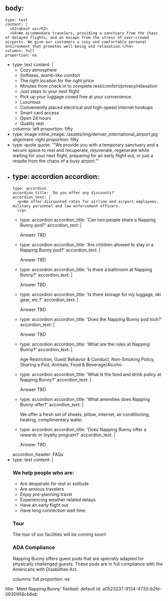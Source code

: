 body:
  -
    type: text
    content: |
      <h2>about us</h2>
      <h4>We accommodate travelers, providing a sanctuary from the chaos of delayed flights, and an escape from the stress of over-crowed airports. We give our customers a cozy and comfortable personal environment that promotes well-being and relaxation.</h4>
    columns: full
    proportion: na
  -
    type: text
    content: |
      <ul class="check">
      	<li><span class="normaltextrun">Cozy atmosphere </span></li>
      	<li><span class="normaltextrun">Softness, womb-like comfort </span></li>
      	<li><span class="normaltextrun">The right location for the right price </span></li>
      	<li><span class="normaltextrun">Minutes from check in to complete rest/comfort/privacy/relaxation </span></li>
      	<li><span class="normaltextrun">Just steps to your next flight </span></li>
      	<li><span class="normaltextrun">Pick up your luggage crowd free at your convenience. </span></li>
      	<li><span class="normaltextrun">Luxurious </span></li>
      	<li><span class="normaltextrun">Conveniently placed electrical and high-speed internet hookups </span></li>
      	<li><span class="normaltextrun">Smart card access </span></li>
      	<li><span class="normaltextrun">Open 24 hours </span></li>
      	<li><span class="normaltextrun">Quality rest</span></li>
      </ul>
    columns: left
    proportion: fifty
  -
    type: image
    inline_image: /assets/img/denver_international_airport.jpg
    alignment: right
    proportion: fifty
  -
    type: quote
    quote: '"We provide you with a temporary sanctuary and a secure space to rest and recuperate, rejuvenate, regenerate while waiting for your next flight, preparing for an early flight out, or just a respite from the chaos of a busy airport."'
  -
    type: accordion
    accordion:
      -
        type: accordion
        accordion_title: 'Do you offer any discounts?'
        accordion_text: |
          <p>We offer discounted rates for airline and airport employees, military personnel and law enforcement officers.
          </p>
      -
        type: accordion
        accordion_title: 'Can two people share a Napping Bunny pod?'
        accordion_text: |
          <p>Answer TBD
          </p>
      -
        type: accordion
        accordion_title: 'Are children allowed to stay in a Napping Bunny pod?'
        accordion_text: |
          <p>Answer TBD
          </p>
      -
        type: accordion
        accordion_title: 'Is there a bathroom at Napping Bunny?'
        accordion_text: |
          <p>Answer TBD
          </p>
      -
        type: accordion
        accordion_title: '​Is there storage for my luggage, ski gear, etc.?'
        accordion_text: |
          <p>Answer TBD
          </p>
      -
        type: accordion
        accordion_title: 'Does the Napping Bunny pod lock?'
        accordion_text: |
          <p>Answer TBD
          </p>
      -
        type: accordion
        accordion_title: 'What are the rules at Napping Bunny?'
        accordion_text: |
          <p>Age Restriction, Guest Behavior & Conduct, Non-Smoking Policy, Sharing a Pod, Animals, Food & Beverage/Alcoho
          </p>
      -
        type: accordion
        accordion_title: 'What is the food and drink policy at Napping Bunny?'
        accordion_text: |
          <p>Answer TBD
          </p>
      -
        type: accordion
        accordion_title: 'What amenities does Napping Bunny offer?'
        accordion_text: |
          <p>We offer a fresh set of sheets, pillow, internet, air conditioning, heating, complimentary water.
          </p>
      -
        type: accordion
        accordion_title: 'Does Napping Bunny offer a rewards or loyalty program?'
        accordion_text: |
          <p>Answer TBD
          </p>
    accordion_header: FAQs
  -
    type: text
    content: |
      <h3>We help people who are:</h3>
      <ul>
      	<li><span class="normaltextrun">Are desperate for rest or solitude</span></li>
      	<li><span class="normaltextrun">Are anxious travelers</span></li>
      	<li><span class="normaltextrun">Enjoy pre-planning travel</span></li>
      	<li><span class="normaltextrun">Experiencing weather related delays</span></li>
      	<li><span class="normaltextrun">Have an early flight out</span></li>
      	<li>Have long connection wait time</li>
      </ul>
      <h3>Tour</h3>
      <p>The tour of our facilities will be coming soon!
      </p>
      <h3>ADA Compliance</h3>
      <p>Napping Bunny offers guest pods that are specially adapted for physically challenged guests. These pods are in full compliance with the Americans with Disabilities Act.
      </p>
    columns: full
    proportion: na
title: 'Meet Napping Bunny'
fieldset: default
id: a0523237-9134-4720-b2fe-0930956cb6eb
